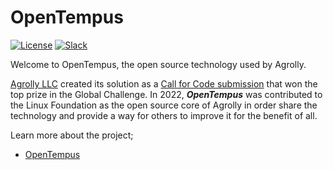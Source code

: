 # OpenTempus

[![License](https://img.shields.io/badge/License-Apache2-blue.svg)](https://www.apache.org/licenses/LICENSE-2.0) [![Slack](https://img.shields.io/static/v1?label=Slack&message=%23opentempus&color=blue)](https://callforcode.org/slack)

Welcome to OpenTempus, the open source technology used by Agrolly.

[Agrolly LLC](https://agrolly-web.mybluemix.net/) created its solution as a [Call for Code submission](https://developer.ibm.com/callforcode/solutions/agrolly/) that won the top prize in the Global Challenge. In 2022, **_OpenTempus_** was contributed to the Linux Foundation as the open source core of Agrolly in order share the technology and provide a way for others to improve it for the benefit of all.

Learn more about the project;

- [OpenTempus](https://www.opentempus.com/)

